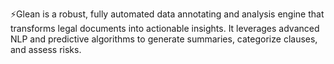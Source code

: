 ⚡Glean is a robust, fully automated data annotating and analysis engine that transforms legal documents into actionable insights. It leverages advanced NLP and predictive algorithms to generate summaries, categorize clauses, and assess risks.
